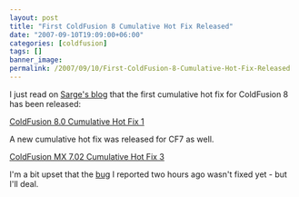 ```yaml
---
layout: post
title: "First ColdFusion 8 Cumulative Hot Fix Released"
date: "2007-09-10T19:09:00+06:00"
categories: [coldfusion]
tags: []
banner_image: 
permalink: /2007/09/10/First-ColdFusion-8-Cumulative-Hot-Fix-Released
---
```


I just read on <a href="http://www.sargeway.com/blog/index.cfm/2007/9/10/ColdFusion-CF8-CHF1-and-CFMX702-CHF3-released">Sarge's blog</a> that the first cumulative hot fix for ColdFusion 8 has been released:

<a href="http://kb.adobe.com/selfservice/viewContent.do?externalId=kb402466&sliceId=1">ColdFusion 8.0 Cumulative Hot Fix 1</a>

A new cumulative hot fix was released for CF7 as well.

<a href="http://kb.adobe.com/selfservice/viewContent.do?externalId=kb402465&sliceId=1">ColdFusion MX 7.02 Cumulative Hot Fix 3</a>

I'm a bit upset that the <a href="http://www.raymondcamden.com/index.cfm/2007/9/10/Bug-with-JavaScript-bind-and-textareas">bug</a> I reported two hours ago wasn't fixed yet - but I'll deal.